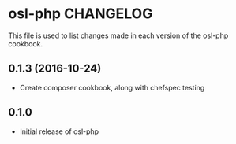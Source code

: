 osl-php CHANGELOG
=================
This file is used to list changes made in each version of the
osl-php cookbook.

0.1.3 (2016-10-24)
------------------
- Create composer cookbook, along with chefspec testing

0.1.0
-----
- Initial release of osl-php

